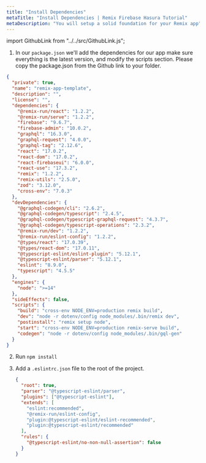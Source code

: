 ```yaml
---
title: "Install Dependencies"
metaTitle: "Install Dependencies | Remix Firebase Hasura Tutorial"
metaDescription: "You will setup a solid foundation for your Remix app"
---
```


import GithubLink from "../../src/GithubLink.js";

<GithubLink link="https://github.com/hasura/learn-graphql/blob/master/tutorials/frontend/remix-firebase/app-final/package.json" text="package.json" />

1. In our `package.json` we'll add the dependencies for our app make sure everything is the latest version, and modify the scripts section. Please copy the package.json from the Github link to your folder.

```json
{
  "private": true,
  "name": "remix-app-template",
  "description": "",
  "license": "",
  "dependencies": {
    "@remix-run/react": "1.2.2",
    "@remix-run/serve": "1.2.2",
    "firebase": "9.6.7",
    "firebase-admin": "10.0.2",
    "graphql": "16.3.0",
    "graphql-request": "4.0.0",
    "graphql-tag": "2.12.6",
    "react": "17.0.2",
    "react-dom": "17.0.2",
    "react-firebaseui": "6.0.0",
    "react-use": "17.3.2",
    "remix": "1.2.2",
    "remix-utils": "2.5.0",
    "zod": "3.12.0",
    "cross-env": "7.0.3"
  },
  "devDependencies": {
    "@graphql-codegen/cli": "2.6.2",
    "@graphql-codegen/typescript": "2.4.5",
    "@graphql-codegen/typescript-graphql-request": "4.3.7",
    "@graphql-codegen/typescript-operations": "2.3.2",
    "@remix-run/dev": "1.2.2",
    "@remix-run/eslint-config": "1.2.2",
    "@types/react": "17.0.39",
    "@types/react-dom": "17.0.11",
    "@typescript-eslint/eslint-plugin": "5.12.1",
    "@typescript-eslint/parser": "5.12.1",
    "eslint": "8.9.0",
    "typescript": "4.5.5"
  },
  "engines": {
    "node": ">=14"
  },
  "sideEffects": false,
  "scripts": {
    "build": "cross-env NODE_ENV=production remix build",
    "dev": "node -r dotenv/config node_modules/.bin/remix dev",
    "postinstall": "remix setup node",
    "start": "cross-env NODE_ENV=production remix-serve build",
    "codegen": "node -r dotenv/config node_modules/.bin/gql-gen"
  }
}
```

2. Run `npm install`

3. Add a `.eslintrc.json` file to the root of the project.

   ```json
   {
     "root": true,
     "parser": "@typescript-eslint/parser",
     "plugins": ["@typescript-eslint"],
     "extends": [
       "eslint:recommended",
       "@remix-run/eslint-config",
       "plugin:@typescript-eslint/eslint-recommended",
       "plugin:@typescript-eslint/recommended"
     ],
     "rules": {
       "@typescript-eslint/no-non-null-assertion": false
     }
   }
   ```
